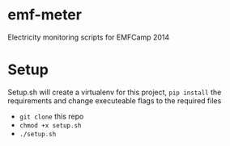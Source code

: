 emf-meter
=========

Electricity monitoring scripts for EMFCamp 2014


Setup
=====

Setup.sh will create a virtualenv for this project, `pip install` the requirements and change executeable flags to the required files

* `git clone` this repo
* `chmod +x setup.sh`
* `./setup.sh`
